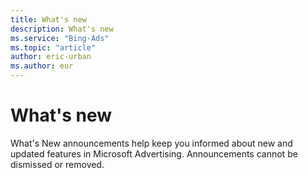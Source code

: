 ```yaml
---
title: What's new
description: What's new
ms.service: "Bing-Ads"
ms.topic: "article"
author: eric-urban
ms.author: eur
---
```


# What's new

What's New announcements help keep you informed about new and updated features in Microsoft Advertising. Announcements cannot be dismissed or removed.


